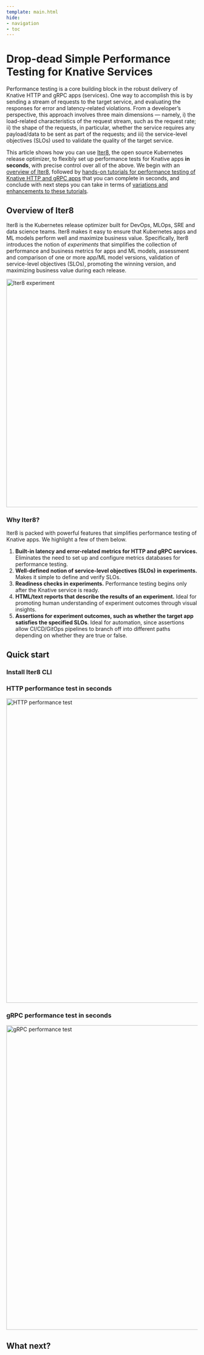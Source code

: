```yaml
---
template: main.html
hide:
- navigation
- toc
---
```


# Drop-dead Simple Performance Testing for Knative Services

Performance testing is a core building block in the robust delivery of Knative HTTP and gRPC apps (services). One way to accomplish this is by sending a stream of requests to the target service, and evaluating the responses for error and latency-related violations. From a developer’s perspective, this approach involves three main dimensions — namely, i) the load-related characteristics of the request stream, such as the request rate; ii) the shape of the requests, in particular, whether the service requires any payload/data to be sent as part of the requests; and iii) the service-level objectives (SLOs) used to validate the quality of the target service.

This article shows how you can use [Iter8](https://iter8.tools), the open source Kubernetes release optimizer, to flexibly set up performance tests for Knative apps **in seconds**, with precise control over all of the above. We begin with an [overview of Iter8](#overview-of-iter8), followed by [hands-on tutorials for performance testing of Knative HTTP and gRPC apps](#quick-start) that you can complete in seconds, and conclude with next steps you can take in terms of [variations and enhancements to these tutorials](#what-next).

## Overview of Iter8

Iter8 is the Kubernetes release optimizer built for DevOps, MLOps, SRE and data science teams. Iter8 makes it easy to ensure that Kubernetes apps and ML models perform well and maximize business value. Specifically, Iter8 introduces the notion of *experiments* that simplifies the collection of performance and business metrics for apps and ML models, assessment and comparison of one or more app/ML model versions, validation of service-level objectives (SLOs), promoting the winning version, and maximizing business value during each release.

<img src="https://iter8.tools/0.11/images/iter8-intro-dark.png" alt="Iter8 experiment" width="600"/>

### Why Iter8?
Iter8 is packed with powerful features that simplifies performance testing of Knative apps. We highlight a few of them below.

1.  **Built-in latency and error-related metrics for HTTP and gRPC services.** Eliminates the need to set up and configure metrics databases for performance testing.
2.  **Well-defined notion of service-level objectives (SLOs) in experiments.** Makes it simple to define and verify SLOs.
3.  **Readiness checks in experiments.** Performance testing begins only after the Knative service is ready.
4.  **HTML/text reports that describe the results of an experiment.** Ideal for promoting human understanding of experiment outcomes through visual insights. 
5. **Assertions for experiment outcomes, such as whether the target app satisfies the specified SLOs**. Ideal for automation, since assertions allow CI/CD/GitOps pipelines to branch off into different paths depending on whether they are true or false.

## Quick start

### Install Iter8 CLI

### HTTP performance test in seconds
<img src="https://iter8.tools/0.11/getting-started/images/http.png" alt="HTTP performance test" width="800"/>

### gRPC performance test in seconds
<img src="https://iter8.tools/0.11/tutorials/images/grpc.png" alt="gRPC performance test" width="800"/>

## What next?
